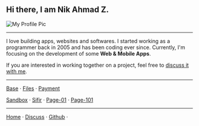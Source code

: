 ## Hi there, I am Nik Ahmad Z.

![My Profile Pic](https://avatars0.githubusercontent.com/u/7868782?v=4&s=160)

***

I love building apps, websites and softwares. I started working as a programmer back in 2005 and has been coding ever since. Currently, I'm focusing on the development of some **Web & Mobile Apps**.  

If you are interested in working together on a project, feel free to [discuss it with me][3].

***

[Base](https://nikahmadz.github.io/base) &middot;
[Files](https://nikahmadz.github.io/files) &middot;
[Payment](https://nikahmadz.github.io/pay "See payment options")
  
[Sandbox](https://nikahmadz.github.io/sandbox) &middot;
[Sifir](https://nikahmadz.github.io/jadual-sifir) &middot;
[Page-01](https://nikahmadz.github.io/page-01) &middot;
[Page-101](https://nikahmadz.github.io/page-101)

***

[Home][1] &middot;
[Discuss][3] &middot;
[Github][2] &middot;

[1]:https://nikahmadz.github.io
[2]:https://github.com/nikahmadz
[3]:https://github.com/nikahmadz/nikahmadz.github.io/discussions "Go to Discusssion Room"
